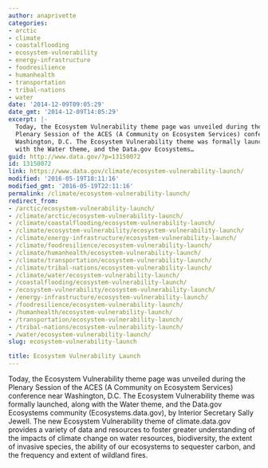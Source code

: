 ```yaml
---
author: anaprivette
categories:
- arctic
- climate
- coastalflooding
- ecosystem-vulnerability
- energy-infrastructure
- foodresilience
- humanhealth
- transportation
- tribal-nations
- water
date: '2014-12-09T09:05:29'
date_gmt: '2014-12-09T14:05:29'
excerpt: |-
  Today, the Ecosystem Vulnerability theme page was unveiled during the
  Plenary Session of the ACES (A Community on Ecosystem Services) conference near
  Washington, D.C. The Ecosystem Vulnerability theme was formally launched, along
  with the Water theme, and the Data.gov Ecosystems…
guid: http://www.data.gov/?p=13150072
id: 13150072
link: https://www.data.gov/climate/ecosystem-vulnerability-launch/
modified: '2016-05-19T18:11:16'
modified_gmt: '2016-05-19T22:11:16'
permalink: /climate/ecosystem-vulnerability-launch/
redirect_from:
- /arctic/ecosystem-vulnerability-launch/
- /climate/arctic/ecosystem-vulnerability-launch/
- /climate/coastalflooding/ecosystem-vulnerability-launch/
- /climate/ecosystem-vulnerability/ecosystem-vulnerability-launch/
- /climate/energy-infrastructure/ecosystem-vulnerability-launch/
- /climate/foodresilience/ecosystem-vulnerability-launch/
- /climate/humanhealth/ecosystem-vulnerability-launch/
- /climate/transportation/ecosystem-vulnerability-launch/
- /climate/tribal-nations/ecosystem-vulnerability-launch/
- /climate/water/ecosystem-vulnerability-launch/
- /coastalflooding/ecosystem-vulnerability-launch/
- /ecosystem-vulnerability/ecosystem-vulnerability-launch/
- /energy-infrastructure/ecosystem-vulnerability-launch/
- /foodresilience/ecosystem-vulnerability-launch/
- /humanhealth/ecosystem-vulnerability-launch/
- /transportation/ecosystem-vulnerability-launch/
- /tribal-nations/ecosystem-vulnerability-launch/
- /water/ecosystem-vulnerability-launch/
slug: ecosystem-vulnerability-launch

title: Ecosystem Vulnerability Launch
---
```


Today, the Ecosystem Vulnerability theme page was unveiled during the Plenary Session of the ACES (A Community on Ecosystem Services) conference near Washington, D.C. The Ecosystem Vulnerability theme was formally launched, along with the Water theme, and the Data.gov Ecosystems community (Ecosystems.data.gov), by Interior Secretary Sally Jewell. The new Ecosystem Vulnerability theme of climate.data.gov provides a variety of data and resources to foster greater understanding of the impacts of climate change on water resources, biodiversity, the extent of invasive species, the ability of our ecosystems to sequester carbon, and the frequency and extent of wildland fires.
